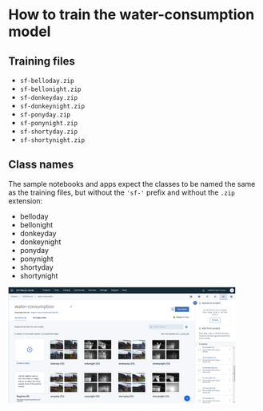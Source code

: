 # How to train the water-consumption model

## Training files
- `sf-belloday.zip`
- `sf-bellonight.zip`
- `sf-donkeyday.zip`
- `sf-donkeynight.zip`
- `sf-ponyday.zip`
- `sf-ponynight.zip`
- `sf-shortyday.zip`
- `sf-shortynight.zip`


## Class names
The sample notebooks and apps expect the classes to be named the same as the training files, but without the `'sf-'` prefix and without the `.zip` extension:
- belloday
- bellonight
- donkeyday
- donkeynight
- ponyday
- ponynight
- shortyday
- shortynight


<img src='../images-of-tools/train-water-consumption-model.png' width='90%'/>

